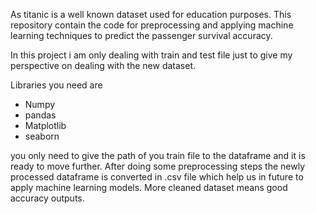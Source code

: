 As titanic is a well known dataset used for education purposes. This repository contain the code for preprocessing and applying machine learning techniques to predict the passenger survival accuracy.

In this project i am only dealing with train and test file just to give my perspective on dealing with the new dataset.

Libraries you need are
- Numpy
- pandas
- Matplotlib
- seaborn

you only need to give the path of you train file to the dataframe and it is ready to move further. After doing some preprocessing steps the newly processed dataframe is converted in .csv file which help us in future to apply machine learning models.
More cleaned dataset means good accuracy outputs. 
